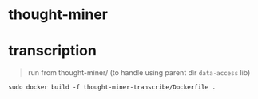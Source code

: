 # thought-miner


# transcription
> run from thought-miner/  (to handle using parent dir `data-access` lib)
```
sudo docker build -f thought-miner-transcribe/Dockerfile .  
```
